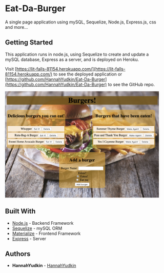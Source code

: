 # Eat-Da-Burger
A single page application using mySQL, Sequelize, Node.js, Express.js, css and more...

## Getting Started
This application runs in node.js, using Sequelize to create and update a mySQL database, Express as a server, and is deployed on Heroku.

Visit [https://lit-falls-81154.herokuapp.com/](https://lit-falls-81154.herokuapp.com/) to see the deployed application or [https://github.com/HannahYudkin/Eat-Da-Burger](https://github.com/HannahYudkin/Eat-Da-Burger) to see the GitHub repo.

![Image of Application](https://github.com/HannahYudkin/Eat-Da-Burger/blob/master/images/Burger.png)

## Built With

* [Node.js](https://nodejs.org/en/) - Backend Framework
* [Sequelize](https://sequelize.org/) - mySQL ORM
* [Materialize](https://materializecss.com/) - Frontend Framework
* [Express](https://www.npmjs.com/package/express) - Server

## Authors

* **HannahYudkin** - [HannahYudkin](https://github.com/hannahyudkin)